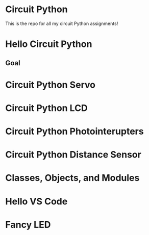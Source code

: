 # Circuit Python
This is the repo for all my circuit Python assignments!

# Hello Circuit Python

## Goal


# Circuit Python Servo

# Circuit Python LCD

# Circuit Python Photointerupters

# Circuit Python Distance Sensor 

# Classes, Objects, and Modules

# Hello VS Code

# Fancy LED
